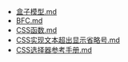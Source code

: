 - [盒子模型.md](1000-技术\2100-前端开发\HTML&CSS\盒子模型.md)- [BFC.md](1000-技术\2100-前端开发\HTML&CSS\BFC.md)- [CSS函数.md](1000-技术\2100-前端开发\HTML&CSS\CSS函数.md)- [CSS实现文本超出显示省略号.md](1000-技术\2100-前端开发\HTML&CSS\CSS实现文本超出显示省略号.md)- [CSS选择器参考手册.md](1000-技术\2100-前端开发\HTML&CSS\CSS选择器参考手册.md)